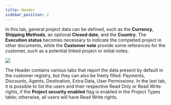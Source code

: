 ```yaml
---
title: Header 
sidebar_position: 2
---
```


In this tab, general project data can be defined, such as the **Currency**, **Shipping Methods**, an optional **Closed date**, and the **Country**. The **Execution status** becomes necessary to indicate the completed project in other documents, while the **Customer note** provide some references for the customer, such as a potential linked project or initial notes.

![](/img/it-it/project-management/projects/header.png)

The Header contains various tabs that report the data present by default in the customer registry, but they can also be freely filled: Payments, Discounts, Agents, Destination, Extra Data, User Permissions.
In the last tab, it is possible to list the users and their respective Read Only or Read Write rights, if the **Project security enabled** flag is enabled in the Project Types table; otherwise, all users will have Read Write rights.